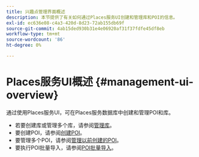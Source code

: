 ```yaml
---
title: 兴趣点管理界面概述
description: 本节提供了有关如何通过Places服务UI创建和管理库和POI的信息。
exl-id: ec636e08-c4a3-420d-8d23-72ab155db69f
source-git-commit: 4ab15ded930b31e4e06920af31f37fdfe45df8eb
workflow-type: tm+mt
source-wordcount: '86'
ht-degree: 0%

---
```


# Places服务UI概述 {#management-ui-overview}

通过使用Places服务UI，可在Places服务数据库中创建和管理POI和库。

* 若要创建库或管理多个库，请参阅[管理库](/help/poi-mgmt-ui/manage-libraries-in-the-places-ui.md)。
* 要创建POI，请参阅[创建POI](/help/poi-mgmt-ui/create-a-poi-ui.md)。
* 要管理多个POI，请参阅[管理以前创建的POI](/help/poi-mgmt-ui/managing-pois-in-the-places-ui.md)。
* 要执行POI批量导入，请参阅[POI批量导入](/help/poi-mgmt-ui/bulk-upload-pois.md)。
